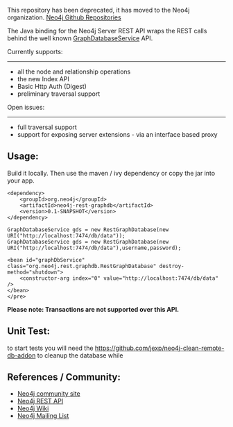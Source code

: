 This repository has been deprecated, it has moved to the Neo4j organization.
[Neo4j Github Repositories](http://github.com/neo4j/neo4j-java-rest-binding)

The Java binding for the Neo4j Server REST API wraps the REST calls behind the well known
[GraphDatabaseService](http://api.neo4j.org/1.2/org/neo4j/graphdb/GraphDatabaseService.html) API.

Currently supports:
___________________
 * all the node and relationship operations
 * the new Index API
 * Basic Http Auth (Digest)
 * preliminary traversal support

Open issues:
____________
 * full traversal support
 * support for exposing server extensions - via an interface based proxy

Usage:
------

Build it locally. Then use the maven / ivy dependency or copy the jar into your app.

    <dependency>
		<groupId>org.neo4j</groupId>
		<artifactId>neo4j-rest-graphdb</artifactId>
		<version>0.1-SNAPSHOT</version>
    </dependency>

    GraphDatabaseService gds = new RestGraphDatabase(new URI("http://localhost:7474/db/data"));
    GraphDatabaseService gds = new RestGraphDatabase(new URI("http://localhost:7474/db/data"),username,password);

    <bean id="graphDbService" class="org.neo4j.rest.graphdb.RestGraphDatabase" destroy-method="shutdown">
        <constructor-arg index="0" value="http://localhost:7474/db/data" />
    </bean>
    </pre>

**Please note: Transactions are not supported over this API.**

Unit Test:
----------
to start tests you will need the https://github.com/jexp/neo4j-clean-remote-db-addon to cleanup the database while


References / Community:
-----------------------

 * [Neo4j community site](http://neo4j.org)
 * [Neo4j REST API](http://components.neo4j.org/neo4j-server/snapshot/rest.html)
 * [Neo4j Wiki](http://wiki.neo4j.org)
 * [Neo4j Mailing List](https://lists.neo4j.org/mailman/listinfo/user)

